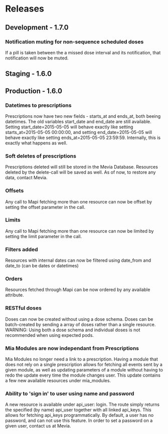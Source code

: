 # Releases

## Development - 1.7.0

### Notification muting for non-sequence scheduled doses
If a pill is taken between the a missed dose interval and its notification, that notification will now be muted.

## Staging - 1.6.0

## Production - 1.6.0

### Datetimes to prescriptions
Prescriptions now have two new fields - starts_at and ends_at, both beeing datetimes. The old variables start_date and end_date are still available. Setting start_date=2015-05-05 will behave exactly like setting starts_at=2015-05-05 00:00:00, and setting end_date=2015-05-05 will behave exactly like setting ends_at=2015-05-05 23:59:59. Internally, this is exactly what happens as well.

### Soft deletes of prescriptions
Prescriptions deleted will still be stored in the Mevia Database. Resources deleted by the delete-call will be saved as well. As of now, to restore any data, contact Mevia.

### Offsets
Any call to Mapi fetching more than one resource can now be offset by setting the offset parameter in the call.

### Limits
Any call to Mapi fetching more than one resource can now be limited by setting the limit parameter in the call.

### Filters added
Resources with internal dates can now be filtered using date_from and date_to (can be dates or datetimes)

### Orders
Resources fetched through Mapi can be now ordered by any available attribute.

### RESTful doses
Doses can now be created without using a dose schema. Doses can be batch-created by sending a array of doses rather than a single resource. WARNING: Using both a dose schema and individual doses is not recommended when using expected pods.

### Mia Modules are now independant from Prescriptions
Mia Modules no longer need a link to a prescription. Having a module that does not rely on a single prescription allows for fetching all events sent by a given module, as well as updating parameters of a module without having to redo the update every time the module changes user. This update contains a few new available resources under mia_modules.

### Ability to 'sign in' to user using name and password
A new resource is available under api_user: login. The route simply returns the specified (by name) api_user together with all linked api_keys. This allows for fetching api_keys programmatically. By default, a user has no password, and can not use this feature. In order to set a password on a given user, contact us at Mevia.
